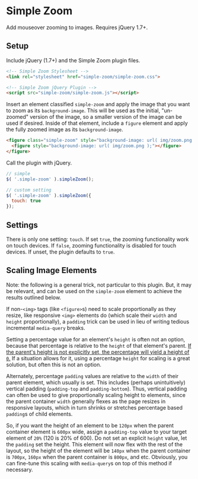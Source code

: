 # Simple Zoom

Add mouseover zooming to images. Requires jQuery 1.7+.

## Setup

Include jQuery (1.7+) and the Simple Zoom plugin files.

```html
<!-- Simple Zoom Stylesheet -->
<link rel="stylesheet" href="simple-zoom/simple-zoom.css">

<!-- Simple Zoom jQuery Plugin -->
<script src="simple-zoom/simple-zoom.js"></script>
```

Insert an element classified `simple-zoom` and apply the image that you want to zoom as its `background-image`. This will be used as the initial, "un-zoomed" version of the image, so a smaller version of the image can be used if desired. Inside of that element, include a `figure` element and apply the fully zoomed image as its `background-image`.

```html
<figure class="simple-zoom" style="background-image: url( img/zoom.png );">
  <figure style="background-image: url( img/zoom.png );"></figure>
</figure>
```

Call the plugin with jQuery.

```javascript
// simple
$( '.simple-zoom' ).simpleZoom();

// custom setting
$( '.simple-zoom' ).simpleZoom({
  touch: true
});
```

## Settings

There is only one setting: `touch`. If set `true`, the zooming functionality work on touch devices. If `false`, zooming functionality is disabled for touch devices. If unset, the plugin defaults to `true`.

## Scaling Image Elements

Note: the following is a general trick, not particular to this plugin. But, it may be relevant, and can be used on the `simple-zoom` element to achieve the results outlined below.

If non-`<img>` tags (like `<figure>`s) need to scale proportionally as they resize, like responsive `<img>` elements do (which scale their `width` and `height` proportionally), a `padding` trick can be used in lieu of writing tedious incremental `media-query` breaks.

Setting a percentage value for an element's `height` is often not an option, because that percentage is relative to the `height` of that element's parent. [If the parent's height is not explicitly set, the percentage will yield a height of `0`.](https://stackoverflow.com/questions/1622027/percentage-height-html-5-css) If a situation allows for it, using a percentage `height` for scaling is a great solution, but often this is not an option.

Alternately, percentage `padding` values are relative to the `width` of their parent element, which usually is set. This includes (perhaps unintuitively) vertical padding (`padding-top` and `padding-bottom`). Thus, vertical padding can often be used to give proportionally scaling height to elements, since the parent container `width` generally flexes as the page resizes in responsive layouts, which in turn shrinks or stretches percentage based `padding`s of child elements.

So, if you want the height of an element to be `120px` when the parent container element is `600px` wide, assign a `padding-top` value to your target element of `20%` (120 is 20% of 600). Do not set an explicit `height` value, let the `padding` set the height. This element will now flex with the rest of the layout, so the height of the element will be `140px` when the parent container is `700px`, `160px` when the parent container is `800px`, and etc. Obviously, you can fine-tune this scaling with `media-query`s on top of this method if necessary.